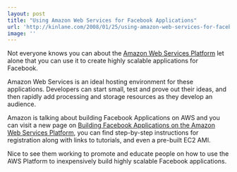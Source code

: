 ```yaml
---
layout: post
title: "Using Amazon Web Services for Facebook Applications"
url: 'http://kinlane.com/2008/01/25/using-amazon-web-services-for-facebook-applications/'
image: ''
---
```


Not everyone knows you can about the [Amazon Web Services Platform][1] let alone that you can use it to create highly scalable applications for Facebook.

Amazon Web Services is an ideal hosting environment for these applications. Developers can start small, test and prove out their ideas, and then rapidly add processing and storage resources as they develop an audience.

Amazon is talking about building Facebook Applications on AWS and you can visit a new page on [Building Facebook Applications on the Amazon Web Services Platform][2], you can find step-by-step instructions for registration along with links to tutorials, and even a pre-built EC2 AMI.

Nice to see them working to promote and educate people on how to use the AWS Platform to inexpensively build highly scalable Facebook applications.

   [1]: http://www.amazon.com/gp/browse.html?node=3435361
   [2]: http://www.amazon.com/gp/browse.html?node=391557011
